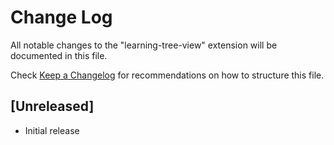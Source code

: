 # Change Log

All notable changes to the "learning-tree-view" extension will be documented in this file.

Check [Keep a Changelog](http://keepachangelog.com/) for recommendations on how to structure this file.

## [Unreleased]

- Initial release